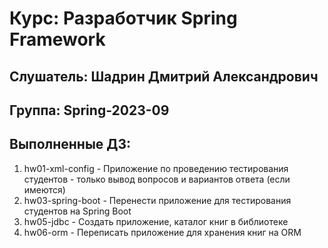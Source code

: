 # Курс: Разработчик Spring Framework
## Слушатель: Шадрин Дмитрий Александрович
## Группа: Spring-2023-09
## Выполненные ДЗ:
1. hw01-xml-config - Приложение по проведению тестирования студентов - только вывод вопросов и вариантов ответа (если имеются)
2. hw03-spring-boot - Перенести приложение для тестирования студентов на Spring Boot
3. hw05-jdbc - Создать приложение, каталог книг в библиотеке
4. hw06-orm - Переписать приложение для хранения книг на ORM